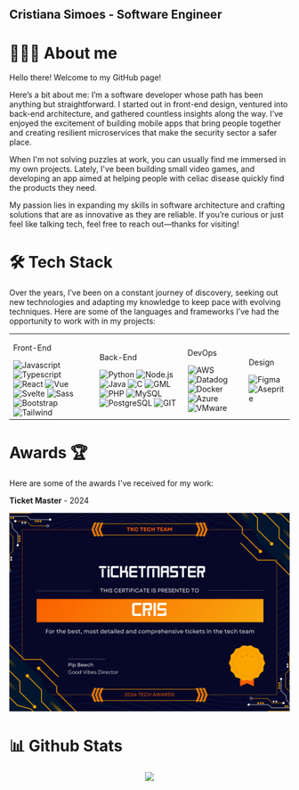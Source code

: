 ## Cristiana Simoes - Software Engineer

<!--
**Silvinecoder/silvinecoder** is a ✨ _special_ ✨ repository because its `README.md` (this file) appears on your GitHub profile.

Here are some ideas to get you started:

- 🔭 I’m currently working on ...
- 🌱 I’m currently learning ...
- 👯 I’m looking to collaborate on ...
- 🤔 I’m looking for help with ...
- 💬 Ask me about ...
- 📫 How to reach me: ...
- 😄 Pronouns: ...
- ⚡ Fun fact: ...
-->

# 👩🏻‍💻 About me
Hello there! Welcome to my GitHub page!

Here’s a bit about me: I’m a software developer whose path has been anything but straightforward. I started out in front-end design, ventured into back-end architecture, and gathered countless insights along the way. I’ve enjoyed the excitement of building mobile apps that bring people together and creating resilient microservices that make the security sector a safer place.

When I'm not solving puzzles at work, you can usually find me immersed in my own projects. Lately, I've been building small video games, and developing an app aimed at helping people with celiac disease quickly find the products they need.

My passion lies in expanding my skills in software architecture and crafting solutions that are as innovative as they are reliable. If you’re curious or just feel like talking tech, feel free to reach out—thanks for visiting!

# 🛠️ Tech Stack
Over the years, I’ve been on a constant journey of discovery, seeking out new technologies and adapting my knowledge to keep pace with evolving techniques. Here are some of the languages and frameworks I’ve had the opportunity to work with in my projects:
<table>
  <tr>
    <td>
      <p>Front-End</p>
      <div class="front-end-images">
        <img src="https://github.com/user-attachments/assets/7275c466-91ad-478c-8a21-d9a5cff6ce86" alt="Javascript" width="30" height="30"/>
        <img src="https://github.com/user-attachments/assets/1a62496b-0a6a-45f0-8a45-db68597154cd" alt="Typescript" width="30" height="30"/>
        <img src="https://github.com/user-attachments/assets/e021ff7f-facb-44d7-bcc5-4cbb953b03ea" alt="React" width="30" height="30"/>
        <img src="https://github.com/user-attachments/assets/6473f5f1-7d33-43e4-8c12-99f5a861976c" alt="Vue" width="30" height="30"/>
        <img src="https://encrypted-tbn0.gstatic.com/images?q=tbn:ANd9GcRRLXF8VSI5tMlBTfy-9UDvnO6OGMOvgGFz5g&s" alt="Svelte" width="30" height="30"/>
        <img src="https://github.com/user-attachments/assets/39d475d3-5b91-4d4e-b501-0e3980310baf" alt="Sass" width="30" height="30"/>
        <img src="https://github.com/user-attachments/assets/20fd2b06-2727-47bb-bdc2-e70ffb94e668" alt="Bootstrap" width="30" height="30"/>
        <img src="https://upload.wikimedia.org/wikipedia/commons/thumb/d/d5/Tailwind_CSS_Logo.svg/2560px-Tailwind_CSS_Logo.svg.png" alt="Tailwind" width="40" height="30"/>
      </div>
    </td>
    <td>
      <p>Back-End</p>
      <div class="back-end-images">
        <img src="https://github.com/user-attachments/assets/49dbe980-cbda-4a89-ac95-8794a330b92e" alt="Python" width="30" height="30"/>
        <img src="https://github.com/user-attachments/assets/b737b9e3-c46b-475a-a612-a19acbc334b1" alt="Node.js" width="30" height="30"/>
        <img src="https://github.com/user-attachments/assets/ebb3d074-73aa-4d59-977e-e66528888e76" alt="Java" width="30" height="30"/>
        <img src="https://github.com/user-attachments/assets/20fcd934-f0bd-42b3-a2b6-3d1d97cf6448" alt="C" width="30" height="30"/>
        <img src="https://github.com/user-attachments/assets/bce2bb57-49e0-4140-a570-dd1b76497672" alt="GML" width="30" height="30"/>
        <img src="https://github.com/user-attachments/assets/bd2f39aa-362c-4046-906e-537bd6b1237c" alt="PHP" width="30" height="30"/>
        <img src="https://upload.wikimedia.org/wikipedia/labs/8/8e/Mysql_logo.png" alt="MySQL" width="80" height="50"/>
        <img src="https://upload.wikimedia.org/wikipedia/commons/thumb/2/29/Postgresql_elephant.svg/993px-Postgresql_elephant.svg.png" alt="PostgreSQL" width="30" height="30"/>
        <img src="https://github.com/user-attachments/assets/7030f219-5ada-46c4-822c-d0ee8d2b874c" alt="GIT" width="30" height="30"/>
      </div>
    </td>
    <td>
      <p>DevOps</p>
       <div class="devops-images">
        <img src="https://banner2.cleanpng.com/20180804/ttq/bf041af08718afe10c4a524cfbf8b888.webp" alt="AWS" width="80" height="40"/>
        <img src="https://encrypted-tbn0.gstatic.com/images?q=tbn:ANd9GcQh-bjJdK2IAQnNsbvQfeEKWVSfel4RyMTVew&s" alt="Datadog" width="40" height="40"/>
        <img src="https://cdn.worldvectorlogo.com/logos/docker.svg" alt="Docker" width="60" height="60"/>
        <img src="https://upload.wikimedia.org/wikipedia/commons/thumb/f/fa/Microsoft_Azure.svg/2048px-Microsoft_Azure.svg.png" alt="Azure" width="40" height="40"/>
        <img src="https://www.cloudcomputing-news.net/wp-content/uploads/2022/02/vmware-logo.png" alt="VMware" width="80" height="60"/>
      </div>
    </td>
    <td>
      <p>Design</p>
      <div class="design">
        <img src="https://upload.wikimedia.org/wikipedia/commons/3/33/Figma-logo.svg" alt="Figma" width="40" height="40">
        <img src="https://upload.wikimedia.org/wikipedia/commons/thumb/6/69/Logo_Aseprite.svg/640px-Logo_Aseprite.svg.png" alt="Aseprite" width="40" height="40">
    </td>
  </tr>
</table>

# Awards 🏆
Here are some of the awards I've received for my work:

**Ticket Master** - 2024
<div align="center"> <img src="./ticketMaster.png" alt="ticketMaster" width="600px"/></div>
    
# 📊 Github Stats
<div align="center"> <img src="https://streak-stats.demolab.com?user=silvinecoder&theme=radical&border_radius=3.4&mode=weekly"/></div>
